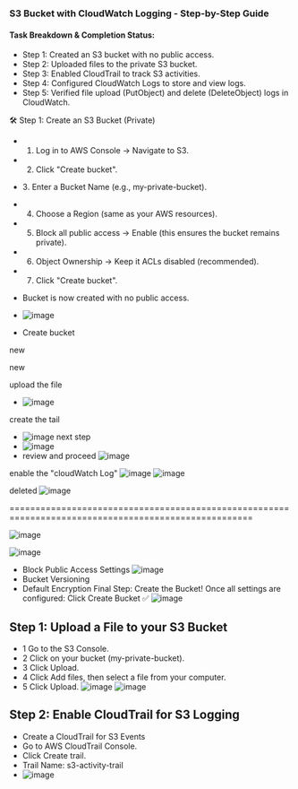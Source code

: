 ### S3 Bucket with CloudWatch Logging - Step-by-Step Guide
#### Task Breakdown & Completion Status:
- Step 1: Created an S3 bucket with no public access.
- Step 2: Uploaded files to the private S3 bucket.
- Step 3: Enabled CloudTrail to track S3 activities.
- Step 4: Configured CloudWatch Logs to store and view logs.
- Step 5: Verified file upload (PutObject) and delete (DeleteObject) logs in CloudWatch.

🛠 Step 1: Create an S3 Bucket (Private)
- 1. Log in to AWS Console → Navigate to S3.
- 2. Click "Create bucket".
- 3️. Enter a Bucket Name (e.g., my-private-bucket).
- 4. Choose a Region (same as your AWS resources).
- 5. Block all public access →  Enable (this ensures the bucket remains private).
- 6. Object Ownership → Keep it ACLs disabled (recommended).
- 7. Click "Create bucket".

-  Bucket is now created with no public access.
- ![image](https://github.com/user-attachments/assets/b82d35d9-e21a-4887-afa1-f07420859f62)



- Create bucket 

new 

new

upload the file
- ![image](https://github.com/user-attachments/assets/53afda2b-88b4-4a88-83b5-d15cac9be59e)

create the tail
- ![image](https://github.com/user-attachments/assets/e1bf5ed5-8b63-4bfc-a7f4-77a9b4d816c2)
next step 
- ![image](https://github.com/user-attachments/assets/b52c4fe8-b977-4f6c-985f-b8e544dcbf1a)
- review and proceed
![image](https://github.com/user-attachments/assets/9d0a3d8b-1ed3-4b0d-b748-a1b86ab775f4)


enable the "cloudWatch Log" 
![image](https://github.com/user-attachments/assets/676f60c2-ae52-429b-8853-366c42d4582c)
![image](https://github.com/user-attachments/assets/e878eda9-3ad2-40b0-9ef3-a3e47aed9e24)

deleted
![image](https://github.com/user-attachments/assets/b831bd14-33f7-4fc4-b4cd-e230f5d3f9d9)

=====================================================================================================

![image](https://github.com/user-attachments/assets/5fb8872c-cb4b-41dc-a8c6-2338d677b04f)

![image](https://github.com/user-attachments/assets/c0005a3c-24ce-46b3-82cd-a608f90e36f8)

- Block Public Access Settings
![image](https://github.com/user-attachments/assets/20eebe84-3c10-4cc5-92e1-2fd1680f17ce)
- Bucket Versioning
- Default Encryption
Final Step: Create the Bucket!
Once all settings are configured:
Click Create Bucket ✅
![image](https://github.com/user-attachments/assets/e8be0752-2feb-4bdf-a673-f9a212f43a3f)

## Step 1: Upload a File to your S3 Bucket
- 1 Go to the S3 Console.
- 2 Click on your bucket (my-private-bucket).
- 3 Click Upload.
- 4 Click Add files, then select a file from your computer.
- 5 Click Upload.
![image](https://github.com/user-attachments/assets/88fc31fa-098c-4213-ad10-f352506b63d0)
![image](https://github.com/user-attachments/assets/8644ca90-5655-4074-8f81-9affe25abe04)

## Step 2: Enable CloudTrail for S3 Logging
- Create a CloudTrail for S3 Events
 - Go to AWS CloudTrail Console.
 - Click Create trail.
 - Trail Name: s3-activity-trail
 - ![image](https://github.com/user-attachments/assets/b19b17a0-5f9c-4102-8699-3f23a47301c7)

